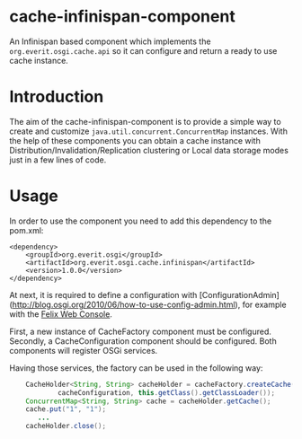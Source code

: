 cache-infinispan-component
==========================

An Infinispan based component which implements the `org.everit.osgi.cache.api`
so it can configure and return a ready to use cache instance. 


# Introduction

The aim of the cache-infinispan-component is to provide a simple way to create 
and customize `java.util.concurrent.ConcurrentMap` instances.
With the help of these components you can obtain a cache instance with 
Distribution/Invalidation/Replication clustering or Local data storage modes
just in a few lines of code.


# Usage

In order to use the component you need to add this dependency to the pom.xml:

    <dependency>
    	<groupId>org.everit.osgi</groupId>
    	<artifactId>org.everit.osgi.cache.infinispan</artifactId>
    	<version>1.0.0</version>
    </dependency>

At next, it is required to define a configuration with [ConfigurationAdmin]
(http://blog.osgi.org/2010/06/how-to-use-config-admin.html), for example 
with the [Felix Web Console](http://felix.apache.org/site/apache-felix-web-console.html).

First, a new instance of CacheFactory component must be configured. Secondly,
a CacheConfiguration component should be configured. Both components will
register OSGi services.

Having those services, the factory can be used in the following way:

```java
    CacheHolder<String, String> cacheHolder = cacheFactory.createCache(
            cacheConfiguration, this.getClass().getClassLoader());
    ConcurrentMap<String, String> cache = cacheHolder.getCache();
    cache.put("1", "1");
       ...
    cacheHolder.close();
```
